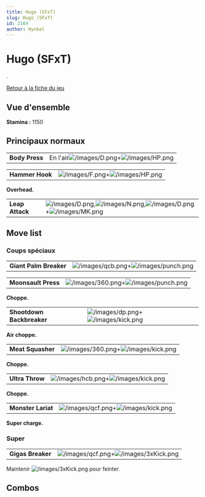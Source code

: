 ```yaml
---
title: Hugo (SFxT)
slug: Hugo_(SFxT)
id: 2169
author: Hynkel
---
```


# Hugo (SFxT)

.

[Retour à la fiche du jeu](Street_Fighter_x_Tekken "wikilink")

## Vue d'ensemble

**Stamina :** 1150

## Principaux normaux

|                |                                                                                 |
|----------------|---------------------------------------------------------------------------------|
| **Body Press** | En l'air![](/images/D.png "/images/D.png")+![](/images/HP.png "/images/HP.png") |

|                 |                                                                         |
|-----------------|-------------------------------------------------------------------------|
| **Hammer Hook** | ![](/images/F.png "/images/F.png")+![](/images/HP.png "/images/HP.png") |

**Overhead.**

|                 |                                                                                                                                               |
|-----------------|-----------------------------------------------------------------------------------------------------------------------------------------------|
| **Leap Attack** | ![](/images/D.png "/images/D.png"),![](/images/N.png "/images/N.png"),![](/images/D.png "/images/D.png")+![](/images/MK.png "/images/MK.png") |

## Move list

### Coups spéciaux

|                        |                                                                                   |
|------------------------|-----------------------------------------------------------------------------------|
| **Giant Palm Breaker** | ![](/images/qcb.png "/images/qcb.png")+![](/images/punch.png "/images/punch.png") |

|                     |                                                                                   |
|---------------------|-----------------------------------------------------------------------------------|
| **Moonsault Press** | ![](/images/360.png "/images/360.png")+![](/images/punch.png "/images/punch.png") |

**Choppe.**

|                           |                                                                               |
|---------------------------|-------------------------------------------------------------------------------|
| **Shootdown Backbreaker** | ![](/images/dp.png "/images/dp.png")+![](/images/kick.png "/images/kick.png") |

**Air choppe.**

|                   |                                                                                 |
|-------------------|---------------------------------------------------------------------------------|
| **Meat Squasher** | ![](/images/360.png "/images/360.png")+![](/images/kick.png "/images/kick.png") |

**Choppe.**

|                 |                                                                                 |
|-----------------|---------------------------------------------------------------------------------|
| **Ultra Throw** | ![](/images/hcb.png "/images/hcb.png")+![](/images/kick.png "/images/kick.png") |

**Choppe.**

|                    |                                                                                 |
|--------------------|---------------------------------------------------------------------------------|
| **Monster Lariat** | ![](/images/qcf.png "/images/qcf.png")+![](/images/kick.png "/images/kick.png") |

**Super charge.**

### Super

|                   |                                                                                     |
|-------------------|-------------------------------------------------------------------------------------|
| **Gigas Breaker** | ![](/images/qcf.png "/images/qcf.png")+![](/images/3xKick.png "/images/3xKick.png") |

Maintenir ![](/images/3xKick.png "/images/3xKick.png") pour feinter.

## Combos
